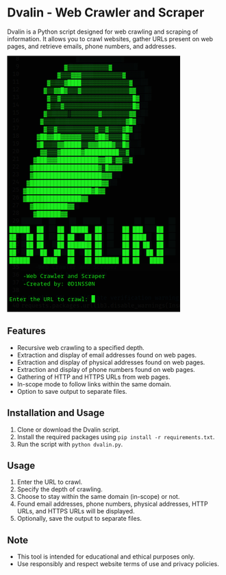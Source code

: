# Dvalin - Web Crawler and Scraper

Dvalin is a Python script designed for web crawling and scraping of information.
It allows you to crawl websites, gather URLs present on web pages, and retrieve emails, phone numbers, and addresses. 


![alt text](https://raw.githubusercontent.com/0d1nss0n/Dvalin/main/img/dvalin1.png)

## Features

- Recursive web crawling to a specified depth.
- Extraction and display of email addresses found on web pages.
- Extraction and display of physical addresses found on web pages.
- Extraction and display of phone numbers found on web pages.
- Gathering of HTTP and HTTPS URLs from web pages.
- In-scope mode to follow links within the same domain.
- Option to save output to separate files.

## Installation and Usage

1. Clone or download the Dvalin script.
2. Install the required packages using `pip install -r requirements.txt`.
3. Run the script with `python dvalin.py`.

## Usage

1. Enter the URL to crawl.
2. Specify the depth of crawling.
3. Choose to stay within the same domain (in-scope) or not.
4. Found email addresses, phone numbers, physical addresses, HTTP URLs, and HTTPS URLs will be displayed.
5. Optionally, save the output to separate files.

## Note

- This tool is intended for educational and ethical purposes only.
- Use responsibly and respect website terms of use and privacy policies.
